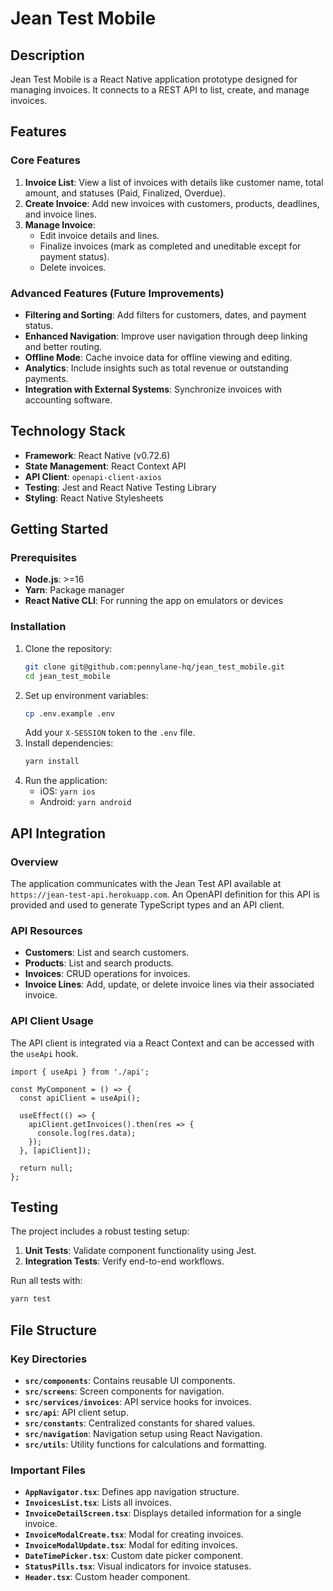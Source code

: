 # Jean Test Mobile

## Description

Jean Test Mobile is a React Native application prototype designed for managing invoices. It connects to a REST API to list, create, and manage invoices.

## Features

### Core Features

1. **Invoice List**: View a list of invoices with details like customer name, total amount, and statuses (Paid, Finalized, Overdue).
2. **Create Invoice**: Add new invoices with customers, products, deadlines, and invoice lines.
3. **Manage Invoice**:
   - Edit invoice details and lines.
   - Finalize invoices (mark as completed and uneditable except for payment status).
   - Delete invoices.

### Advanced Features (Future Improvements)

- **Filtering and Sorting**: Add filters for customers, dates, and payment status.
- **Enhanced Navigation**: Improve user navigation through deep linking and better routing.
- **Offline Mode**: Cache invoice data for offline viewing and editing.
- **Analytics**: Include insights such as total revenue or outstanding payments.
- **Integration with External Systems**: Synchronize invoices with accounting software.

## Technology Stack

- **Framework**: React Native (v0.72.6)
- **State Management**: React Context API
- **API Client**: `openapi-client-axios`
- **Testing**: Jest and React Native Testing Library
- **Styling**: React Native Stylesheets

## Getting Started

### Prerequisites

- **Node.js**: >=16
- **Yarn**: Package manager
- **React Native CLI**: For running the app on emulators or devices

### Installation

1. Clone the repository:
   ```bash
   git clone git@github.com:pennylane-hq/jean_test_mobile.git
   cd jean_test_mobile
   ```
2. Set up environment variables:
   ```bash
   cp .env.example .env
   ```
   Add your `X-SESSION` token to the `.env` file.
3. Install dependencies:
   ```bash
   yarn install
   ```
4. Run the application:
   - iOS: `yarn ios`
   - Android: `yarn android`

## API Integration

### Overview

The application communicates with the Jean Test API available at `https://jean-test-api.herokuapp.com`. An OpenAPI definition for this API is provided and used to generate TypeScript types and an API client.

### API Resources

- **Customers**: List and search customers.
- **Products**: List and search products.
- **Invoices**: CRUD operations for invoices.
- **Invoice Lines**: Add, update, or delete invoice lines via their associated invoice.

### API Client Usage

The API client is integrated via a React Context and can be accessed with the `useApi` hook.

```tsx
import { useApi } from './api';

const MyComponent = () => {
  const apiClient = useApi();

  useEffect(() => {
    apiClient.getInvoices().then(res => {
      console.log(res.data);
    });
  }, [apiClient]);

  return null;
};
```

## Testing

The project includes a robust testing setup:

1. **Unit Tests**: Validate component functionality using Jest.
2. **Integration Tests**: Verify end-to-end workflows.

Run all tests with:
```bash
yarn test
```

## File Structure

### Key Directories

- **`src/components`**: Contains reusable UI components.
- **`src/screens`**: Screen components for navigation.
- **`src/services/invoices`**: API service hooks for invoices.
- **`src/api`**: API client setup.
- **`src/constants`**: Centralized constants for shared values.
- **`src/navigation`**: Navigation setup using React Navigation.
- **`src/utils`**: Utility functions for calculations and formatting.

### Important Files

- **`AppNavigator.tsx`**: Defines app navigation structure.
- **`InvoicesList.tsx`**: Lists all invoices.
- **`InvoiceDetailScreen.tsx`**: Displays detailed information for a single invoice.
- **`InvoiceModalCreate.tsx`**: Modal for creating invoices.
- **`InvoiceModalUpdate.tsx`**: Modal for editing invoices.
- **`DateTimePicker.tsx`**: Custom date picker component.
- **`StatusPills.tsx`**: Visual indicators for invoice statuses.
- **`Header.tsx`**: Custom header component.
